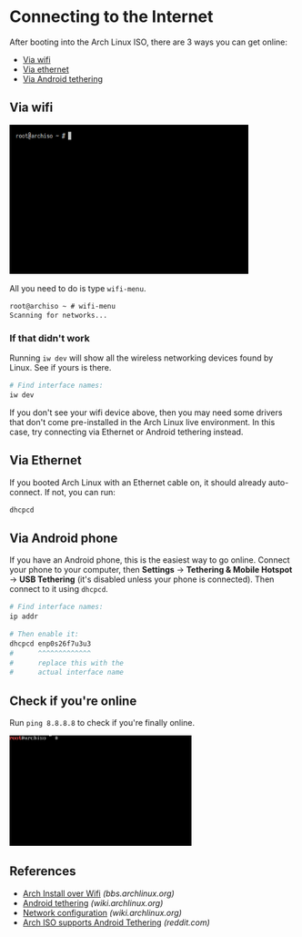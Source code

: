 # Connecting to the Internet

After booting into the Arch Linux ISO, there are 3 ways you can get online:

- [Via wifi](#via-wifi)
- [Via ethernet](#via-ethernet)
- [Via Android tethering](#via-android-tethering)

## Via wifi

<a href='./images/wifi-menu.gif'><img width='420' src='./images/wifi-menu.gif'></a>

All you need to do is type `wifi-menu`.

```
root@archiso ~ # wifi-menu
Scanning for networks...
```

### If that didn't work

Running `iw dev` will show all the wireless networking devices found by Linux. See if yours is there.

```bash
# Find interface names:
iw dev
```

If you don't see your wifi device above, then you may need some drivers that don't come pre-installed in the Arch Linux live environment. In this case, try connecting via Ethernet or Android tethering instead.

## Via Ethernet

If you booted Arch Linux with an Ethernet cable on, it should already auto-connect. If not, you can run:

```sh
dhcpcd
```

## Via Android phone

If you have an Android phone, this is the easiest way to go online. Connect your phone to your computer, then **Settings** → **Tethering & Mobile Hotspot** → **USB Tethering** (it's disabled unless your phone is connected). Then connect to it using `dhcpcd`.

```sh
# Find interface names:
ip addr
```

```sh
# Then enable it:
dhcpcd enp0s26f7u3u3
#      ^^^^^^^^^^^^^
#      replace this with the
#      actual interface name
```

## Check if you're online

Run `ping 8.8.8.8` to check if you're finally online.

<img width='320' src='./images/online-ping.gif'>

## References

- [Arch Install over Wifi](https://bbs.archlinux.org/viewtopic.php?id=213577) _(bbs.archlinux.org)_
- [Android tethering](https://wiki.archlinux.org/index.php/Android_tethering) _(wiki.archlinux.org)_
- [Network configuration](https://wiki.archlinux.org/index.php/Network_configuration) _(wiki.archlinux.org)_
- [Arch ISO supports Android Tethering](https://www.reddit.com/r/archlinux/comments/2v8k8o/the_arch_iso_supports_android_usb_tethering/) _(reddit.com)_

